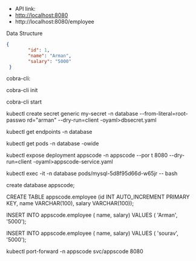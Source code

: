- API link:
- [http://localhost:8080](http://localhost:8080/)
- http://localhost:8080/employee

Data Structure
```json
{
        "id": 1,
        "name": "Arman",
        "salary": "5000"
 }
```
cobra-cli:

cobra-cli init

cobra-cli start


kubectl create secret generic my-secret -n database --from-literal=root-passwo
rd="arman" --dry-run=client -oyaml>dbsecret.yaml

kubectl get endpoints -n database

kubectl get pods -n database -owide

kubectl expose deployment appscode -n appscode --por
t 8080 --dry-run=client -oyaml>appscode-service.yaml


kubectl exec -it -n database pods/mysql-5d8f95d66d-w65jr -- bash

create database appscode;

CREATE TABLE appscode.employee (id INT AUTO_INCREMENT PRIMARY KEY, name VARCHAR(100), salary VARCHAR(100));

INSERT INTO appscode.employee ( name, salary) VALUES ( 'Arman', '5000');

INSERT INTO appscode.employee ( name, salary) VALUES ( 'sourav', '5000');

kubectl port-forward -n appscode svc/appscode 8080




